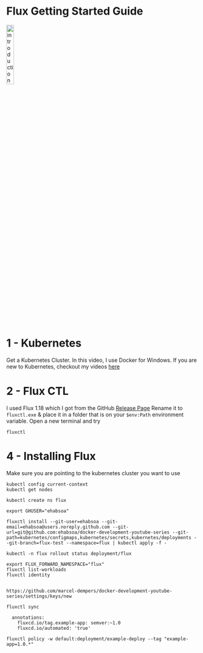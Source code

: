 # Flux Getting Started Guide

<a href="https://youtu.be/OFgziggbCOg" title="flux cd"><img src="https://i.ytimg.com/vi/OFgziggbCOg/hqdefault.jpg" width="20%" alt="introduction to flux cd" /></a> 

# 1 - Kubernetes

Get a Kubernetes Cluster. In this video, I use Docker for Windows.
If you are new to Kubernetes, checkout my videos [here](https://marceldempers.dev/videos/guides/kubernetes-getting-started)

# 2 - Flux CTL

I used Flux 1.18 which I got from the GitHub [Release Page](https://github.com/fluxcd/flux/releases/tag/1.18.0)
Rename it to `fluxctl.exe` & place it in a folder that is on your `$env:Path` environment variable.
Open a new terminal and try
```
fluxctl
```

# 4 - Installing Flux

Make sure you are pointing to the kubernetes cluster you want to use
```
kubectl config current-context
kubectl get nodes
```
```
kubectl create ns flux

export GHUSER="ehabsoa"

fluxctl install --git-user=ehabsoa --git-email=ehabsoa@users.noreply.github.com --git-url=git@github.com:ehabsoa/docker-development-youtube-series --git-path=kubernetes/configmaps,kubernetes/secrets,kubernetes/deployments --git-branch=flux-test --namespace=flux | kubectl apply -f -

kubectl -n flux rollout status deployment/flux

export FLUX_FORWARD_NAMESPACE="flux"
fluxctl list-workloads
fluxctl identity


https://github.com/marcel-dempers/docker-development-youtube-series/settings/keys/new

fluxctl sync

  annotations:
    fluxcd.io/tag.example-app: semver:~1.0
    fluxcd.io/automated: 'true'

fluxctl policy -w default:deployment/example-deploy --tag "example-app=1.0.*"
```